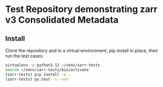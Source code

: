 # Test Repository demonstrating zarr v3 Consolidated Metadata

## Install

Clone the repository and in a virtual environment, pip install in place, then run the test cases:

```bash
virtualenv -p python3.12 ~/venv/zarr-tests
source ~/venv/zarr-tests/bin/activate
(zarr-tests) pip install -e .
(zarr-tests) py.test -s -vvv
```